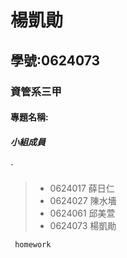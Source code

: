 # 楊凱勛

## 學號:0624073

### 資管系三甲

#### 專題名稱:

##### 小組成員
`
>* 0624017 薛日仁
>* 0624027 陳水墻
>* 0624061 邱美萱
>* 0624073 楊凱勛
```
 homework

